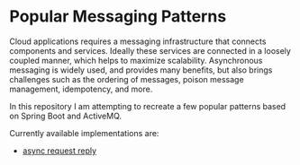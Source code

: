 # Popular Messaging Patterns

Cloud applications requires a messaging infrastructure that connects components and services.
Ideally these services are connected in a loosely coupled manner, which helps to maximize scalability. Asynchronous messaging is widely used, and provides many benefits, but also brings challenges such as the ordering of messages, poison message management, idempotency, and more.

In this repository I am attempting to recreate a few popular patterns based on Spring Boot and ActiveMQ.


Currently available implementations are:
 - [async request reply](async-request-reply)

